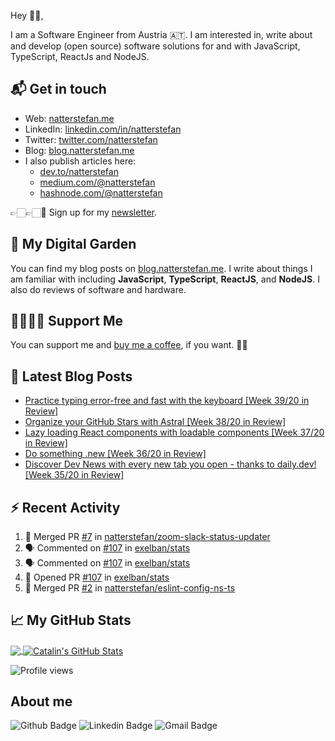Hey 👋🏻,

I am a Software Engineer from Austria 🇦🇹. I am interested in, write about and develop (open source) software solutions for and with JavaScript, TypeScript, ReactJs and NodeJS.

<!--START_SECTION:waka-->
## 📬 Get in touch

- Web: [natterstefan.me][1]
- LinkedIn: [linkedin.com/in/natterstefan][2]
- Twitter: [twitter.com/natterstefan][3]
- Blog: [blog.natterstefan.me][4]
- I also publish articles here:
  - [dev.to/natterstefan][10]
  - [medium.com/@natterstefan][6]
  - [hashnode.com/@natterstefan][7]

👉🏻👉🏻📧 Sign up for my [newsletter][5].

## 🌳 My Digital Garden

You can find my blog posts on [blog.natterstefan.me][4]. I write about things
I am familiar with including **JavaScript**, **TypeScript**, **ReactJS**, and
**NodeJS**. I also do reviews of software and hardware.

## 🤜🏻🤛🏻 Support Me

You can support me and [buy me a coffee][8], if you want. 🙏🏻

## 📕 Latest Blog Posts

<!-- BLOG-POST-LIST:START -->
- [Practice typing error-free and fast with the keyboard [Week 39/20 in Review]](https://blog.natterstefan.me/practice-typing-error-free-and-fast-with-the-keyboard-week-3920-in-review)
- [Organize your GitHub Stars with Astral  [Week 38/20 in Review]](https://blog.natterstefan.me/organize-your-github-stars-with-astral-week-3820-in-review)
- [Lazy loading React components with loadable components [Week 37/20 in Review]](https://blog.natterstefan.me/lazy-loading-react-components-with-loadable-components-week-3720-in-review)
- [Do something .new [Week 36/20 in Review]](https://blog.natterstefan.me/do-something-new-week-3620-in-review)
- [Discover Dev News with every new tab you open - thanks to daily.dev!  [Week 35/20 in Review]](https://blog.natterstefan.me/discover-dev-news-with-every-new-tab-you-open-thanks-to-dailydev-week-3520-in-review)
<!-- BLOG-POST-LIST:END -->

## :zap: Recent Activity

<!--START_SECTION:activity-->
1. 🎉 Merged PR [#7](https://github.com/natterstefan/zoom-slack-status-updater/pull/7) in [natterstefan/zoom-slack-status-updater](https://github.com/natterstefan/zoom-slack-status-updater)
2. 🗣 Commented on [#107](https://github.com/exelban/stats/issues/107) in [exelban/stats](https://github.com/exelban/stats)
3. 🗣 Commented on [#107](https://github.com/exelban/stats/issues/107) in [exelban/stats](https://github.com/exelban/stats)
4. 💪 Opened PR [#107](https://github.com/exelban/stats/pull/107) in [exelban/stats](https://github.com/exelban/stats)
5. 🎉 Merged PR [#2](https://github.com/natterstefan/eslint-config-ns-ts/pull/2) in [natterstefan/eslint-config-ns-ts](https://github.com/natterstefan/eslint-config-ns-ts)
<!--END_SECTION:activity-->

## &#x1f4c8; My GitHub Stats

<a href="https://github.com/natterstefan/natterstefan">
  <img align="center" src="https://github-readme-stats.vercel.app/api/top-langs/?username=natterstefan&hide=java,html&title_color=ffffff&text_color=c9cacc&icon_color=2bbc8a&bg_color=1d1f21" />
</a>

<a href="https://github.com/natterstefan/natterstefan">
  <img align="center" src="https://github-readme-stats.vercel.app/api?username=natterstefan&show_icons=true&line_height=27&count_private=true&title_color=ffffff&text_color=c9cacc&icon_color=2bbc8a&bg_color=1d1f21" alt="Catalin's GitHub Stats" />
</a>

[1]: https://natterstefan.me/?utm_source=github.com&utm_medium=gh-profile-natterstefan&utm_campaign=natterstefan
[2]: https://www.linkedin.com/in/natterstefan
[3]: https://www.twitter.com/natterstefan
[4]: https://blog.natterstefan.me
[5]: https://newsletter.natterstefan.me?utm_source=github.com&utm_medium=gh-profile-natterstefan&utm_campaign=natterstefan
[6]: https://medium.com/@natterstefan
[7]: https://hashnode.com/@natterstefan
[8]: https://nttr.st/2QoQhEb
[9]: https://nttr.st/2YEatXb
[10]: https://dev.to/natterstefan

![Profile views](https://gpvc.arturio.dev/mauroES)

## About me 
![Github Badge](https://img.shields.io/badge/-Github-000?style=flat-square&logo=Github&logoColor=white&link=https://github.com/mauroES)
![Linkedin Badge](https://img.shields.io/badge/-LinkedIn-blue?style=flat-square&logo=Linkedin&logoColor=white&link=https://www.linkedin.com/in/mauricio-silva-068b418b/)
![Gmail Badge](https://img.shields.io/badge/-Gmail-c14438?style=flat-square&logo=Gmail&logoColor=white&link=mailto:mauricioes.inf@gmail.com)

